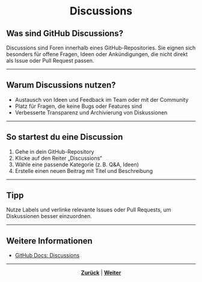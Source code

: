 # <p align="center">Discussions</p>

## Was sind GitHub Discussions?

Discussions sind Foren innerhalb eines GitHub-Repositories. Sie eignen sich besonders für offene Fragen, Ideen oder Ankündigungen, die nicht direkt als Issue oder Pull Request passen.

---

## Warum Discussions nutzen?

- Austausch von Ideen und Feedback im Team oder mit der Community
- Platz für Fragen, die keine Bugs oder Features sind
- Verbesserte Transparenz und Archivierung von Diskussionen

---

## So startest du eine Discussion

1. Gehe in dein GitHub-Repository
2. Klicke auf den Reiter „Discussions“
3. Wähle eine passende Kategorie (z. B. Q&A, Ideen)
4. Erstelle einen neuen Beitrag mit Titel und Beschreibung

---

## Tipp

Nutze Labels und verlinke relevante Issues oder Pull Requests, um Diskussionen besser einzuordnen.

---

## Weitere Informationen

- [GitHub Docs: Discussions](https://docs.github.com/de/discussions)

---

<p align="center"><a href="/docs/04-tools/01-github/04-issues/06-projects/README.md"><strong>Zurück</strong></a> | <a href="/docs/04-tools/01-github/04-issues/08-templates/README.md"><strong>Weiter</strong></a></p>

<!--
---

**Tags:** #github #discussions #community #ideen #fragen

-> Tags vorerst auskommentiert, da noch nicht funktionsfähig / Idee noch nicht ganz ausgereift und bisher auch nirgends außer hier (04-issues) an willkürlichen? Stellen implementiert (Stand: 15.05.2025) -->
